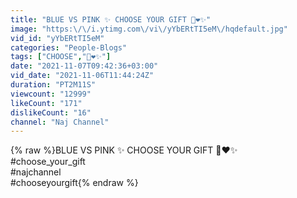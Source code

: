 ```yaml
---
title: "BLUE VS PINK ✨ CHOOSE YOUR GIFT 🎁❤️✨"
image: "https:\/\/i.ytimg.com\/vi\/yYbERtTI5eM\/hqdefault.jpg"
vid_id: "yYbERtTI5eM"
categories: "People-Blogs"
tags: ["CHOOSE","🎁❤️✨"]
date: "2021-11-07T09:42:36+03:00"
vid_date: "2021-11-06T11:44:24Z"
duration: "PT2M11S"
viewcount: "12999"
likeCount: "171"
dislikeCount: "16"
channel: "Naj Channel"
---
```

{% raw %}BLUE VS PINK ✨ CHOOSE YOUR GIFT 🎁❤️✨<br />#choose_your_gift <br />#najchannel <br />#chooseyourgift{% endraw %}
